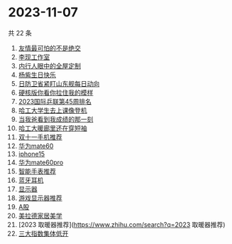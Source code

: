 # 2023-11-07

共 22 条

<!-- BEGIN ZHIHUSEARCH -->
<!-- 最后更新时间 Tue Nov 07 2023 18:10:58 GMT+0800 (China Standard Time) -->
1. [友情最可怕的不是绝交](https://www.zhihu.com/search?q=友情最可怕的不是绝交)
1. [李现工作室](https://www.zhihu.com/search?q=李现工作室)
1. [内行人眼中的全屋定制](https://www.zhihu.com/search?q=内行人眼中的全屋定制)
1. [杨紫生日快乐](https://www.zhihu.com/search?q=杨紫生日快乐)
1. [日防卫省紧盯山东舰每日动向](https://www.zhihu.com/search?q=日防卫省紧盯山东舰每日动向)
1. [硬核版你看你拉住我的模样](https://www.zhihu.com/search?q=硬核版你看你拉住我的模样)
1. [2023国际乒联第45周排名](https://www.zhihu.com/search?q=2023国际乒联第45周排名)
1. [哈工大学生去上课像登机](https://www.zhihu.com/search?q=哈工大学生去上课像登机)
1. [当我爸看到我成绩的那一刻](https://www.zhihu.com/search?q=当我爸看到我成绩的那一刻)
1. [哈工大暖廊里还在穿短袖](https://www.zhihu.com/search?q=哈工大暖廊里还在穿短袖)
1. [双十一手机推荐](https://www.zhihu.com/search?q=双十一手机推荐)
1. [华为mate60](https://www.zhihu.com/search?q=华为mate60)
1. [iphone15](https://www.zhihu.com/search?q=iphone15)
1. [华为mate60pro](https://www.zhihu.com/search?q=华为mate60pro)
1. [智能手表推荐](https://www.zhihu.com/search?q=智能手表推荐)
1. [蓝牙耳机](https://www.zhihu.com/search?q=蓝牙耳机)
1. [显示器](https://www.zhihu.com/search?q=显示器)
1. [游戏显示器推荐](https://www.zhihu.com/search?q=游戏显示器推荐)
1. [A股](https://www.zhihu.com/search?q=A股)
1. [美拉德家居美学](https://www.zhihu.com/search?q=美拉德家居美学)
1. [2023 取暖器推荐](https://www.zhihu.com/search?q=2023 取暖器推荐)
1. [三大指数集体低开](https://www.zhihu.com/search?q=三大指数集体低开)
<!-- END ZHIHUSEARCH -->
